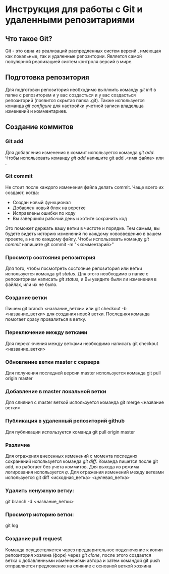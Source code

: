 # Инструкция для работы с Git и удаленными репозитариями

## Что такое Git?

Git - это одна из реализаций распредленных систем версий , имеющая как локальные, так и удаленные репозитории. Является самой популярной реализацией систем контроля версий в мире.
## Подготовка репозитория
Для подготовки репозитория необходимо выплнить команду *git init* в папке с репозиторем и у вас создасться и у вас создасться репозиторий (появится скрытая папка .git). Также используется команда *git configure* для настройки учетной записи владельца изменений и комментариев.
## Создание коммитов
### Git add
Для добавления изменения в коммит используется команда *git add*. Чтобы использовать команду *git add* напишите git add .\<имя файла> или .
### Git commit
Не стоит после каждого изменения файла делать commit. Чаще всего их создают, когда:
* Создан новый функционал
* Добавлен новый блок на верстке
* Исправлены ошибки по коду
* Вы завершили рабочий день и хотите сохранить код

Это поможет держать вашу ветки в чистоте и порядке. Тем самым, вы будете видеть историю изменений по каждому нововведению в вашем проекте, а не по каждому файлу.
Чтобы использовать команду *git commit* напишите git commit -m "<комментарий>"

### Просмотр состояния репозитория
Для того, чтобы посмотреть состояние репозитория или ветки используется команда *git status*. Для этого необходимо в папке с репозиторием написать *git status*, и Вы увидите были ли изменения в файлах, или их не было.

### Создание ветки
Пишем git branch <название_ветки> или git checkout -b <название_ветки> для создания новой ветки. Последняя команда помогает сразу провалиться в ветку.

### Переключение между ветками
Для переключения между ветками необходимо написать git checkout <название_ветки>

### Обновление ветки master с сервера
Для получения последней версии master используется команда
git pull origin master

### Добавление в master локальной ветки
Для слияния с master веткой используется команда git merge <название ветки> 

### Публикация в удаленный репозиторий github
Для публикации используется команда git pull origin master 

### Различие 
Для отражения внесенных изменений с момента последних сохранений используется команда *git diff*. Команда пишется после git add, но работает без учета коммитов. Для выхода из режима логирования используется *q*. Для отражения изменений между ветками используется git diff <исходная_ветка> <целевая_ветка>
### Удалить ненужную ветку:
git branch -d <название_ветки>
### Просмотр историю ветки:
git log
### Создание pull request
Команда осуществляется через предварительное подключение к копии репозитория хозяина (форк) через *git clone*, после этого создается ветка с добавленными изменениями автора и затем командой git push отправляется предложение на слияние с основной веткой хозяина